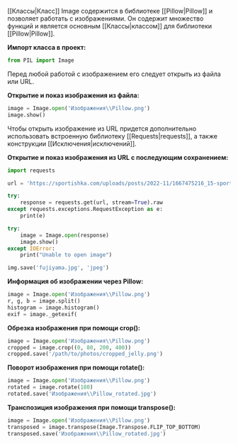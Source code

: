 [[Классы|Класс]] Image содержится в библиотеке [[Pillow|Pillow]] и позволяет работать с изображениями. Он содержит множество функций и является основным [[Классы|классом]] для библиотеки [[Pillow|Pillow]].

**Импорт класса в проект:**

```Python
from PIL import Image
```

Перед любой работой с изображением его следует открыть из файла или URL.

**Открытие и показ изображения из файла:**

```Python
image = Image.open('Изображения\\Pillow.png')
image.show()
```

Чтобы открыть изображение из URL придется дополнительно использовать встроенную библиотеку [[Requests|requests]], а также конструкции [[Исключения|исключений]].

**Открытие и показ изображения из URL с последующим сохранением:**

```Python
import requests

url = 'https://sportishka.com/uploads/posts/2022-11/1667475216_15-sportishka-com-p-yaponskaya-gora-fudziyama-instagram-16.jpg'

try:
    response = requests.get(url, stream=True).raw
except requests.exceptions.RequestException as e:
    print(e)

try:
    image = Image.open(response)
    image.show()
except IOError:
    print("Unable to open image")

img.save('fujiyama.jpg', 'jpeg')
```

**Информация об изображении через Pillow:**

```Python
image = Image.open('Изображения\\Pillow.png')
r, g, b = image.split()
histogram = image.histogram()
exif = image._getexif(
```

**Обрезка изображения при помощи crop():**

```Python
image = Image.open('Изображения\\Pillow.png')
cropped = image.crop((0, 80, 200, 400))
cropped.save('/path/to/photos/cropped_jelly.png')
```

**Поворот изображения при помощи rotate():**

```Python
image = Image.open('Изображения\\Pillow.png')
rotated = image.rotate(180)
rotated.save('Изображения\\Pillow_rotated.jpg')
```

**Транспозиция изображения при помощи transpose():**

```Python
image = Image.open('Изображения\\Pillow.png')
transposed = image.transpose(Image.Transpose.FLIP_TOP_BOTTOM)
transposed.save('Изображения\\Pillow_rotated.jpg')
```